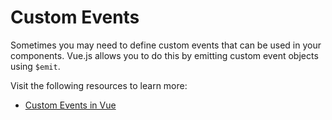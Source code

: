 # Custom Events

Sometimes you may need to define custom events that can be used in your components. Vue.js allows you to do this by emitting custom event objects using `$emit`.

Visit the following resources to learn more:

- [Custom Events in Vue](https://auth0.com/blog/custom-events-in-vue/)
